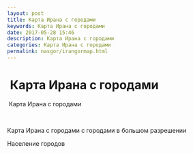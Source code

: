 ```yaml
---
layout: post
title: Карта Ирана с городами
keywords: Карта Ирана с городами
date: 2017-05-28 15:46
description: Карта Ирана с городами
categories: Карта Ирана с городами
permalink: nasgor/irangormap.html
---
```


#  Карта Ирана с городами



 Карта Ирана с городами





                


Карта Ирана с городами с городами в большом разрешении 


Население городов

		
